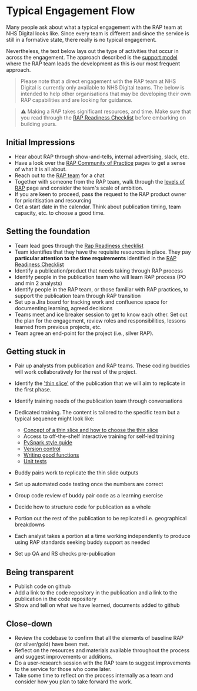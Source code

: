 # Typical Engagement Flow

Many people ask about what a typical engagement with the RAP team at NHS Digital looks like. Since every team is different and since the service is still in a formative state, there really is no typical engagement.

Nevertheless, the text below lays out the type of activities that occur in across the engagement. The approach described is the [support model][1] where the RAP team leads the development as this is our most frequent approach.

> Please note that a direct engagement with the RAP team at NHS Digital is currently only available to NHS Digital teams. The below is intended to help other organisations that may be developing their own RAP capabilities and are looking for guidance.

> :warning:
> Making a RAP takes significant resources, and time. Make sure that you read through the [RAP Readiness Checklist][2] before embarking on building yours.

## Initial Impressions

- Hear about RAP through show-and-tells, internal advertising, slack, etc.
- Have a look over the [RAP Community of Practice][3] pages to get a sense of what it is all about.
- Reach out to the [RAP team](mailto:datascience@nhs.net) for a chat
- Together with someone from the RAP team, walk through the [levels of RAP][4] page and consider the team's scale of ambition.
- If you are keen to proceed, pass the request to the RAP product owner for prioritisation and resourcing
- Get a start date in the calendar. Think about publication timing, team capacity, etc. to choose a good time.

## Setting the foundation

- Team lead goes through the [Rap Readiness checklist][2]
- Team identifies that they have the requisite resources in place. They pay **particular attention to the time requirements** identified in the [RAP Readiness Checklist][2]
- Identify a publication/product that needs taking through RAP process
- Identify people in the publication team who will learn RAP process (PO and min 2 analysts)
- Identify people in the RAP team, or those familiar with RAP practices, to support the publication team through RAP transition
- Set up a Jira board for tracking work and confluence space for documenting learning, agreed decisions
- Teams meet and ice breaker session to get to know each other. Set out the plan for the engagement, review roles and responsibilities, lessons learned from previous projects, etc.
- Team agree an end-point for the project (i.e., silver RAP).

## Getting stuck in

- Pair up analysts from publication and RAP teams. These coding buddies will work collaboratively for the rest of the project.
- Identify the ['thin slice'][5] of the publication that we will aim to replicate in the first phase.
- Identify training needs of the publication team through conversations
- Dedicated training. The content is tailored to the specific team but a typical sequence might look like:

  - [Concept of a thin slice and how to choose the thin slice][5]
  - Access to off-the-shelf interactive training for self-led training
  - [PySpark style guide][6]
  - [Version control][7]
  - [Writing good functions][8]
  - [Unit tests][9]

- Buddy pairs work to replicate the thin slide outputs
- Set up automated code testing once the numbers are correct
- Group code review of buddy pair code as a learning exercise
- Decide how to structure code for publication as a whole
- Portion out the rest of the publication to be replicated i.e. geographical breakdowns
- Each analyst takes a portion at a time working independently to produce using RAP standards seeking buddy support as needed
- Set up QA and RS checks pre-publication

## Being transparent

- Publish code on github
- Add a link to the code repository in the publication and a link to the publication in the code repository
- Show and tell on what we have learned, documents added to github

## Close-down

- Review the codebase to confirm that all the elements of baseline RAP (or silver/gold) have been met.
- Reflect on the resources and materials available throughout the process and suggest improvements or additions.
- Do a user-research session with the RAP team to suggest improvements to the service for those who come later.
- Take some time to reflect on the process internally as a team and consider how you plan to take forward the work.

[1]: ./support-models.md
[2]: ../implementing_RAP/rap-readiness.md
[3]: ../index.md
[4]: ../introduction_to_RAP/levels_of_RAP.md
[5]: ./thin-slice-strategy.md
[6]: ../training_resources/pyspark/pyspark-style-guide.md
[7]: ../training_resources/git/using-git-collaboratively.md
[8]: ../training_resources/python/python-functions.md
[9]: ../training_resources/python/unit-testing.md
